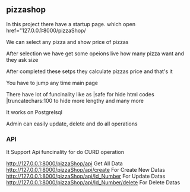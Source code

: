 <h2>pizzashop</h2>
  <p>In this project there have a startup page. which open <a<a href="127.0.0.1:8000/pizzaShop/"</a>href="127.0.0.1:8000/pizzaShop/</p>
  <p>We can select any pizza and show price of pizzas</p>
  <p>After selection we have get some opeions live how many pizza want and they ask size</p>
  <p>After completed these setps they calculate pizzas price and that's it</p>
  <p>You have to jump any time main page</p>
  <p>There have lot of funcinality like as |safe for hide html codes |truncatechars:100 to hide more lengthy and many more</p>
  <p>It works on Postgrelsql</p>
  <p>Admin can easily update, delete and do all operations</p>
  <h3>API</h3>
  <p>It Support Api funcinality for do CURD operation</p>
<a href = "http://127.0.0.1:8000/pizzaShop/api">http://127.0.0.1:8000/pizzaShop/api</a> Get All Data<br>
<a href = "http://127.0.0.1:8000/pizzaShop/api/create">http://127.0.0.1:8000/pizzaShop/api/create</a> For Create New Datas<br>
<a href = "http://127.0.0.1:8000/pizzaShop/api/1">http://127.0.0.1:8000/pizzaShop/api/Id_Number</a> For Update Datas<br>
<a href = "http://127.0.0.1:8000/pizzaShop/api/1/delete">http://127.0.0.1:8000/pizzaShop/api/Id_Number/delete</a> For Delete Datas<br>
